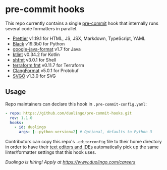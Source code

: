 # pre-commit hooks

This repo currently contains a single [pre-commit](https://pre-commit.com/) hook that internally runs several code formatters in parallel.

- [Prettier](https://github.com/prettier/prettier) v1.19.1 for HTML, JS, JSX, Markdown, TypeScript, YAML
- [Black](https://github.com/psf/black) v19.3b0 for Python
- [google-java-format](https://github.com/google/google-java-format) v1.7 for Java
- [ktlint](https://github.com/pinterest/ktlint) v0.34.2 for Kotlin
- [shfmt](https://github.com/mvdan/sh) v3.0.1 for Shell
- [terraform fmt](https://github.com/hashicorp/terraform) v0.11.7 for Terraform
- [ClangFormat](https://clang.llvm.org/docs/ClangFormat.html) v5.0.1 for Protobuf
- [SVGO](https://github.com/svg/svgo) v1.3.0 for SVG

## Usage

Repo maintainers can declare this hook in `.pre-commit-config.yaml`:

```yaml
- repo: https://github.com/duolingo/pre-commit-hooks.git
  rev: 1.1.0
  hooks:
    - id: duolingo
      args: [--python-version=2] # Optional, defaults to Python 3
```

Contributors can copy this repo's `.editorconfig` file to their home directory in order to have their [text editors and IDEs](https://editorconfig.org/) automatically pick up the same linter/formatter settings that this hook uses.

_Duolingo is hiring! Apply at https://www.duolingo.com/careers_
